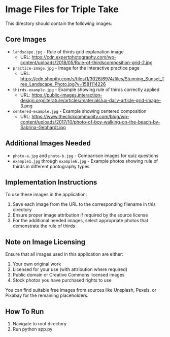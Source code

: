 # Image Files for Triple Take

This directory should contain the following images:

## Core Images

- `landscape.jpg` - Rule of thirds grid explanation image
  - URL: https://cdn.expertphotography.com/wp-content/uploads/2018/05/Rule-of-thirdscomposition-grid-2.jpg
- `practice-image.jpg` - Image for the interactive practice page
  - URL: https://cdn.shopify.com/s/files/1/3026/6974/files/Stunning_Sunset_Tree_Landscape_Photo.jpg?v=1581114226
- `thirds-example.jpg` - Example showing rule of thirds correctly applied
  - URL: https://public-images.interaction-design.org/literature/articles/materials/ux-daily-article-grid-image-3.png
- `centered-example.jpg` - Example showing centered composition
  - URL: https://www.theclickcommunity.com/blog/wp-content/uploads/2017/10/photo-of-boy-walking-on-the-beach-by-Sabrina-Gebhardt.jpg

## Additional Images Needed

- `photo-a.jpg` and `photo-b.jpg` - Comparison images for quiz questions
- `example1.jpg` through `example6.jpg` - Example photos showing rule of thirds in different photography types

## Implementation Instructions

To use these images in the application:

1. Save each image from the URL to the corresponding filename in this directory
2. Ensure proper image attribution if required by the source license
3. For the additional needed images, select appropriate photos that demonstrate the rule of thirds

## Note on Image Licensing

Ensure that all images used in this application are either:

1. Your own original work
2. Licensed for your use (with attribution where required)
3. Public domain or Creative Commons licensed images
4. Stock photos you have purchased rights to use

You can find suitable free images from sources like Unsplash, Pexels, or Pixabay for the remaining placeholders.

## How To Run
1. Navigate to root directory
2. Run python app.py

